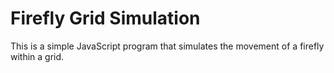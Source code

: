 <h1>Firefly Grid Simulation</h1>

This is a simple JavaScript program that simulates the movement of a firefly within a grid.
